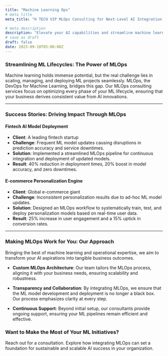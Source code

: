 ```yaml
---
title: "Machine Learning Ops"
# meta title
meta_title: "H TECH VIP MLOps Consulting for Next-Level AI Integration in Business"

# meta description
description: "Elevate your AI capabilities and streamline machine learning workflows with expert MLOps consulting. Dive into our success stories in fintech and e-commerce."
# save as draft
draft: false
date: 2023-09-10T05:00:00Z
---
```



### Streamlining ML Lifecycles: The Power of MLOps

Machine learning holds immense potential, but the real challenge lies in scaling, managing, and deploying ML projects seamlessly. MLOps, the DevOps for Machine Learning, bridges this gap. Our MLOps consulting services focus on optimizing every phase of your ML lifecycle, ensuring that your business derives consistent value from AI innovations.

---

### Success Stories: Driving Impact Through MLOps

#### Fintech AI Model Deployment
- **Client**: A leading fintech startup
- **Challenge**: Frequent ML model updates causing disruptions in prediction accuracy and service downtimes.
- **Solution**: Implemented a streamlined MLOps pipeline for continuous integration and deployment of updated models.
- **Result**: 40% reduction in deployment times, 20% boost in model accuracy, and zero downtimes.

#### E-commerce Personalization Engine
- **Client**: Global e-commerce giant
- **Challenge**: Inconsistent personalization results due to ad-hoc ML model updates.
- **Solution**: Designed an MLOps workflow to systematically train, test, and deploy personalization models based on real-time user data.
- **Result**: 25% increase in user engagement and a 15% uptick in conversion rates.

---

### Making MLOps Work for You: Our Approach

Bringing the best of machine learning and operational expertise, we aim to transform your AI aspirations into tangible business outcomes.

- **Custom MLOps Architecture**: Our team tailors the MLOps process, aligning it with your business needs, ensuring scalability and robustness.
  
- **Transparency and Collaboration**: By integrating MLOps, we ensure that the ML model development and deployment is no longer a black box. Our process emphasizes clarity at every step.

- **Continuous Support**: Beyond initial setup, our consultants provide ongoing support, ensuring your ML pipelines remain efficient and effective.

### Want to Make the Most of Your ML Initiatives?
Reach out for a consultation. Explore how integrating MLOps can set a foundation for sustainable and scalable AI success in your organization.